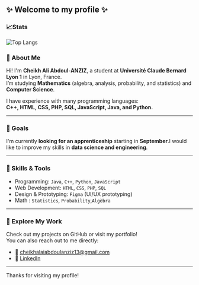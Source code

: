 

## ✨ Welcome to my profile ✨
### 📈Stats
![Top Langs](https://github-readme-stats.vercel.app/api/top-langs/?username=Azits&layout=compact&theme=tokyonight)
### 👋 About Me

Hi! I'm **Cheikh Ali Abdoul-ANZIZ**, a student at **Université Claude Bernard Lyon 1** in Lyon, France.  
I’m studying **Mathematics** (algebra, analysis, probability, and statistics) and **Computer Science**.

I have experience with many programming languages:  
**C++, HTML, CSS, PHP, SQL, JavaScript, Java, and Python.**

---

### 🚀 Goals

I'm currently **looking for an apprenticeship** starting in **September**.I would like to improve my skills in **data science and engineering**.

---
### 🧠 Skills & Tools

- Programming: `Java`, `C++`, `Python`, `JavaScript`
- Web Development: `HTML`, `CSS`, `PHP`, `SQL`
- Design & Prototyping: `Figma` (UI/UX prototyping)
- Math : `Statistics`, `Probability`,`Algèbra`

---

### 📁 Explore My Work

Check out my projects on GitHub or visit my portfolio!  
You can also reach out to me directly:

- 📧 cheikhalaiabdoulanziz13@gmail.com  
- 💼 [LinkedIn](https://www.linkedin.com/in/abdoul-anziz-cheikh-ali-559383238)

---

Thanks for visiting my profile!
